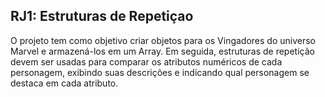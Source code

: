 ## RJ1: Estruturas de Repetiçao

O projeto tem como objetivo criar objetos para os Vingadores do universo Marvel e armazená-los em um Array. Em seguida, estruturas de repetição devem ser usadas para comparar os atributos numéricos de cada personagem, exibindo suas descrições e indicando qual personagem se destaca em cada atributo.

